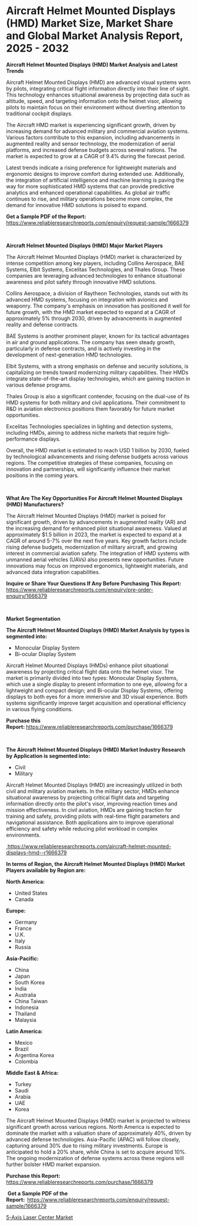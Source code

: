 <p><h1>Aircraft Helmet Mounted Displays (HMD) Market Size, Market Share and Global Market Analysis Report, 2025 - 2032</h1></p><p><strong>Aircraft Helmet Mounted Displays (HMD) Market Analysis and Latest Trends</strong></p>
<p><p>Aircraft Helmet Mounted Displays (HMD) are advanced visual systems worn by pilots, integrating critical flight information directly into their line of sight. This technology enhances situational awareness by projecting data such as altitude, speed, and targeting information onto the helmet visor, allowing pilots to maintain focus on their environment without diverting attention to traditional cockpit displays.</p><p>The Aircraft HMD market is experiencing significant growth, driven by increasing demand for advanced military and commercial aviation systems. Various factors contribute to this expansion, including advancements in augmented reality and sensor technology, the modernization of aerial platforms, and increased defense budgets across several nations. The market is expected to grow at a CAGR of 9.4% during the forecast period.</p><p>Latest trends indicate a rising preference for lightweight materials and ergonomic designs to improve comfort during extended use. Additionally, the integration of artificial intelligence and machine learning is paving the way for more sophisticated HMD systems that can provide predictive analytics and enhanced operational capabilities. As global air traffic continues to rise, and military operations become more complex, the demand for innovative HMD solutions is poised to expand.</p></p>
<p><strong>Get a Sample PDF of the Report:&nbsp;</strong> <a href="https://www.reliableresearchreports.com/enquiry/request-sample/1666379?utm_campaign=3053&utm_medium=2&utm_source=Github&utm_content=ia&utm_term=11042025&utm_id=aircraft-helmet-mounted-displays-hmd">https://www.reliableresearchreports.com/enquiry/request-sample/1666379</a></p>
<p>&nbsp;</p>
<p><strong>Aircraft Helmet Mounted Displays (HMD) Major Market Players</strong></p>
<p><p>The Aircraft Helmet Mounted Displays (HMD) market is characterized by intense competition among key players, including Collins Aerospace, BAE Systems, Elbit Systems, Excelitas Technologies, and Thales Group. These companies are leveraging advanced technologies to enhance situational awareness and pilot safety through innovative HMD solutions.</p><p>Collins Aerospace, a division of Raytheon Technologies, stands out with its advanced HMD systems, focusing on integration with avionics and weaponry. The company's emphasis on innovation has positioned it well for future growth, with the HMD market expected to expand at a CAGR of approximately 5% through 2030, driven by advancements in augmented reality and defense contracts.</p><p>BAE Systems is another prominent player, known for its tactical advantages in air and ground applications. The company has seen steady growth, particularly in defense contracts, and is actively investing in the development of next-generation HMD technologies.</p><p>Elbit Systems, with a strong emphasis on defense and security solutions, is capitalizing on trends toward modernizing military capabilities. Their HMDs integrate state-of-the-art display technologies, which are gaining traction in various defense programs.</p><p>Thales Group is also a significant contender, focusing on the dual-use of its HMD systems for both military and civil applications. Their commitment to R&D in aviation electronics positions them favorably for future market opportunities.</p><p>Excelitas Technologies specializes in lighting and detection systems, including HMDs, aiming to address niche markets that require high-performance displays. </p><p>Overall, the HMD market is estimated to reach USD 1 billion by 2030, fueled by technological advancements and rising defense budgets across various regions. The competitive strategies of these companies, focusing on innovation and partnerships, will significantly influence their market positions in the coming years.</p></p>
<p>&nbsp;</p>
<p><strong>What Are The Key Opportunities For Aircraft Helmet Mounted Displays (HMD) Manufacturers?</strong></p>
<p><p>The Aircraft Helmet Mounted Displays (HMD) market is poised for significant growth, driven by advancements in augmented reality (AR) and the increasing demand for enhanced pilot situational awareness. Valued at approximately $1.5 billion in 2023, the market is expected to expand at a CAGR of around 5-7% over the next five years. Key growth factors include rising defense budgets, modernization of military aircraft, and growing interest in commercial aviation safety. The integration of HMD systems with unmanned aerial vehicles (UAVs) also presents new opportunities. Future innovations may focus on improved ergonomics, lightweight materials, and advanced data integration capabilities.</p></p>
<p><strong>Inquire or Share Your Questions If Any Before Purchasing This Report:</strong> <a href="https://www.reliableresearchreports.com/enquiry/pre-order-enquiry/1666379?utm_campaign=3053&utm_medium=2&utm_source=Github&utm_content=ia&utm_term=11042025&utm_id=aircraft-helmet-mounted-displays-hmd">https://www.reliableresearchreports.com/enquiry/pre-order-enquiry/1666379</a></p>
<p>&nbsp;</p>
<p><strong>Market Segmentation</strong></p>
<p><strong>The Aircraft Helmet Mounted Displays (HMD) Market Analysis by types is segmented into:</strong></p>
<p><ul><li>Monocular Display System</li><li>Bi-ocular Display System</li></ul></p>
<p><p>Aircraft Helmet Mounted Displays (HMDs) enhance pilot situational awareness by projecting critical flight data onto the helmet visor. The market is primarily divided into two types: Monocular Display Systems, which use a single display to present information to one eye, allowing for a lightweight and compact design; and Bi-ocular Display Systems, offering displays to both eyes for a more immersive and 3D visual experience. Both systems significantly improve target acquisition and operational efficiency in various flying conditions.</p></p>
<p><strong>Purchase this Report:&nbsp;</strong><a href="https://www.reliableresearchreports.com/purchase/1666379?utm_campaign=3053&utm_medium=2&utm_source=Github&utm_content=ia&utm_term=11042025&utm_id=aircraft-helmet-mounted-displays-hmd">https://www.reliableresearchreports.com/purchase/1666379</a></p>
<p>&nbsp;</p>
<p><strong>The Aircraft Helmet Mounted Displays (HMD) Market Industry Research by Application is segmented into:</strong></p>
<p><ul><li>Civil</li><li>Military</li></ul></p>
<p><p>Aircraft Helmet Mounted Displays (HMD) are increasingly utilized in both civil and military aviation markets. In the military sector, HMDs enhance situational awareness by projecting critical flight data and targeting information directly onto the pilot's visor, improving reaction times and mission effectiveness. In civil aviation, HMDs are gaining traction for training and safety, providing pilots with real-time flight parameters and navigational assistance. Both applications aim to improve operational efficiency and safety while reducing pilot workload in complex environments.</p></p>
<p><a href="https://www.reliableresearchreports.com/aircraft-helmet-mounted-displays-hmd--r1666379?utm_campaign=3053&utm_medium=2&utm_source=Github&utm_content=ia&utm_term=11042025&utm_id=aircraft-helmet-mounted-displays-hmd">&nbsp;https://www.reliableresearchreports.com/aircraft-helmet-mounted-displays-hmd--r1666379</a></p>
<p><strong>In terms of Region, the Aircraft Helmet Mounted Displays (HMD) Market Players available by Region are:</strong></p>
<p>
    <p> <strong> North America: </strong>
        <ul>
            <li>United States</li>
            <li>Canada</li>
        </ul>
        </p> 
    <p> <strong> Europe: </strong>
        <ul>
            <li>Germany</li>
            <li>France</li>
            <li>U.K.</li>
            <li>Italy</li>
            <li>Russia</li>
        </ul>
        </p> 
    <p> <strong> Asia-Pacific: </strong>
        <ul>
            <li>China</li>
            <li>Japan</li>
            <li>South Korea</li>
            <li>India</li>
            <li>Australia</li>
            <li>China Taiwan</li>
            <li>Indonesia</li>
            <li>Thailand</li>
            <li>Malaysia</li>
        </ul>
        </p> 
    <p> <strong> Latin America: </strong>
        <ul>
            <li>Mexico</li>
            <li>Brazil</li>
            <li>Argentina Korea</li>
            <li>Colombia</li>
        </ul>
        </p> 
    <p> <strong> Middle East & Africa: </strong>
        <ul>
            <li>Turkey</li>
            <li>Saudi</li>
            <li>Arabia</li>
            <li>UAE</li>
            <li>Korea</li>
        </ul>
    </p>
    </p>
<p><p>The Aircraft Helmet Mounted Displays (HMD) market is projected to witness significant growth across various regions. North America is expected to dominate the market with a valuation share of approximately 40%, driven by advanced defense technologies. Asia-Pacific (APAC) will follow closely, capturing around 30% due to rising military investments. Europe is anticipated to hold a 20% share, while China is set to acquire around 10%. The ongoing modernization of defense systems across these regions will further bolster HMD market expansion.</p></p>
<p><strong>Purchase this Report: </strong><a href="https://www.reliableresearchreports.com/purchase/1666379?utm_campaign=3053&utm_medium=2&utm_source=Github&utm_content=ia&utm_term=11042025&utm_id=aircraft-helmet-mounted-displays-hmd">https://www.reliableresearchreports.com/purchase/1666379</a></p>
<p>&nbsp;<strong>Get a Sample PDF of the Report:&nbsp;&nbsp;</strong><a href="https://www.reliableresearchreports.com/enquiry/request-sample/1666379?utm_campaign=3053&utm_medium=2&utm_source=Github&utm_content=ia&utm_term=11042025&utm_id=aircraft-helmet-mounted-displays-hmd">https://www.reliableresearchreports.com/enquiry/request-sample/1666379</a></p>
<p><strong></strong></p>
<p><p><a href="https://github.com/abantolemox08/Market-Research-Report-List-1/blob/main/5-axis-laser-center-market.md?utm_campaign=3053&utm_medium=2&utm_source=Github&utm_content=ia&utm_term=11042025&utm_id=aircraft-helmet-mounted-displays-hmd">5-Axis Laser Center Market</a></p></p>